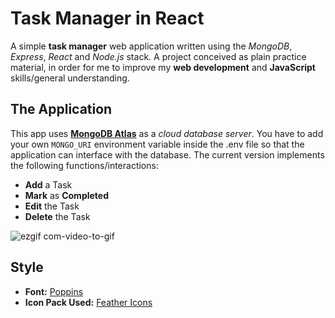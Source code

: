 # Task Manager in React
A simple **task manager** web application written using the _MongoDB_, _Express_, _React_ and _Node.js_ stack. 
A project conceived as plain practice material, in order for me to improve my **web development** and **JavaScript** skills/general understanding.

## The Application

This app uses [**MongoDB Atlas**](https://www.mongodb.com/atlas/database) as a _cloud database server_. You have to add your own `MONGO_URI` environment variable inside the .env file so that the application can interface with the database.
The current version implements the following functions/interactions:

- **Add** a Task
- **Mark** as **Completed**
- **Edit** the Task
- **Delete** the Task

![ezgif com-video-to-gif](https://github.com/alcestide/taskmanager-react/assets/106203061/b893c896-fe71-4258-8761-80767a39099b)

## Style

- **Font:** [Poppins](https://fonts.google.com/specimen/Poppins)
- **Icon Pack Used:** [Feather Icons](https://feathericons.com/)

